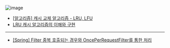 ![image](https://github.com/user-attachments/assets/14033c44-e92e-403c-bc36-428b05fc17ad)

- [[알고리즘] 캐시 교체 알고리즘 - LRU, LFU](https://hstory0208.tistory.com/entry/%EC%BA%90%EC%8B%9C-%EA%B5%90%EC%B2%B4-%EC%95%8C%EA%B3%A0%EB%A6%AC%EC%A6%98-LRU-LFU)
- [LRU 캐시 알고리즘의 이해와 구현](https://f-lab.kr/insight/understanding-lru-cache-20240605)

---

- [[Spring] Filter 중복 호출되는 경우와 OncePerRequestFilter를 통한 처리](https://beaniejoy.tistory.com/96)
